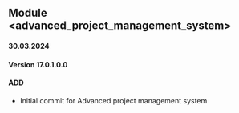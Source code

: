 ## Module <advanced_project_management_system>

#### 30.03.2024
#### Version 17.0.1.0.0
#### ADD
- Initial commit for Advanced project management system
